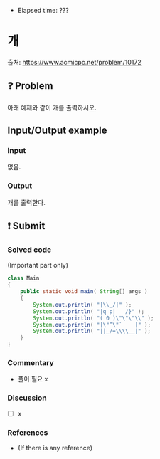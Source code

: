 - Elapsed time: ???

# 개
출처: https://www.acmicpc.net/problem/10172

## :question: Problem
아래 예제와 같이 개를 출력하시오.

## Input/Output example
### Input
없음.

### Output
개를 출력한다.

## :exclamation: Submit
### Solved code
(Important part only)
``` java
class Main
{
	public static void main( String[] args )
	{
		System.out.println( "|\\_/|" );
		System.out.println( "|q p|   /}" );
		System.out.println( "( 0 )\"\"\"\\" );
		System.out.println( "|\"^\"`    |" );
		System.out.println( "||_/=\\\\__|" );
	}
}
```

### Commentary
- 풀이 필요 x

### Discussion
- [ ] x

### References
- (If there is any reference)